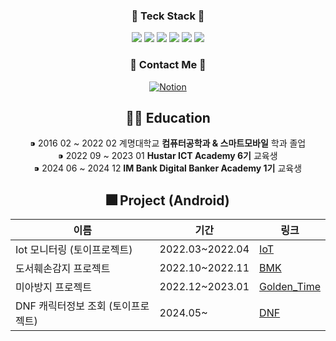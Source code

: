 <div align="center">
<h3 align="center"> 📌 Teck Stack 📌</h3>
  <span> <img src = "https://img.shields.io/badge/Java-007396?&logo=java&logoColor=white"> <img src = "https://img.shields.io/badge/Kotlin-4A148C?logo=Kotlin&logoColor=7F52FF"> <img src="https://img.shields.io/badge/Python-3776AB?style=flat-square&logo=Python&logoColor=white"/>
 <img src="https://img.shields.io/badge/Spring-6DB33F?style=flat-square&logo=Spring&logoColor=white"/> <img src="https://img.shields.io/badge/Android Studio-3DDC84?style=flat-square&logo=Android Studio&logoColor=white"/>  <img src = "https://img.shields.io/badge/DataBase-MySQL-blue?logo=MySQL&logoColor=blue"> 

<span>
  <h3 align="center"> 🐣 Contact Me 🐣 </h3>
  <p>
    <a href="https://laser-zinc-624.notion.site/ff074d2da80a48e7a06cb057634f6b1e" style="display: inline-block;">
      <img src="https://img.shields.io/badge/Notion-000000?style=flat-square&logo=Notion&logoColor=white" alt="Notion" />
    </a>
  </p>
</span>

## 👩‍🎓 Education
⁍ 2016 02 ~ 2022 02 계명대학교 <b> 컴퓨터공학과 & 스마트모바일</b> 학과 졸업 <br>
⁍ 2022 09 ~ 2023 01 <b> Hustar ICT Academy 6기</b> 교육생  <br>
⁍ 2024 06 ~ 2024 12 <b> IM Bank Digital Banker Academy 1기</b> 교육생 <br>


## 🎆 Project (Android)
| 이름       | 기간      | 링크              |
|------------|-----------|-------------------|
| Iot 모니터링 (토이프로젝트)     | 2022.03~2022.04    | [IoT](https://github.com/cho123456789/IoT_Monitoring-Android/blob/master/README.md) | 
| 도서훼손감지 프로젝트     | 2022.10~2022.11    | [BMK](https://github.com/cho123456789/Hustar-BMK-Android) |
| 미아방지 프로젝트   | 2022.12~2023.01   | [Golden_Time](https://github.com/cho123456789/Hustar6_Golden_Time)    |
| DNF 캐릭터정보 조회 (토이프로젝트)   | 2024.05~   | [DNF](https://github.com/cho123456789/NeopleProject/tree/clean_%EC%95%84%ED%82%A4%ED%85%8D%EC%B3%90)    |
